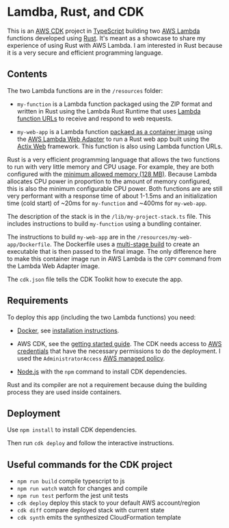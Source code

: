 # Lamdba, Rust, and CDK

This is an [AWS CDK](https://aws.amazon.com/cdk/) project in [TypeScript](https://www.typescriptlang.org) building two [AWS Lambda](https://aws.amazon.com/lambda/) functions developed using [Rust](https://www.rust-lang.org). It's meant as a showcase to share my experience of using Rust with AWS Lambda. I am interested in Rust because it is a very secure and efficient programming language.

## Contents

The two Lambda functions are in the `/resources` folder:

- `my-function` is a Lambda function packaged using the ZIP format and written in Rust using the Lambda Rust Runtime that uses [Lambda function URLs](https://docs.aws.amazon.com/lambda/latest/dg/lambda-urls.html) to receive and respond to web requests.

- `my-web-app`  is a Lambda function [packaed as a container image](https://docs.aws.amazon.com/lambda/latest/dg/gettingstarted-images.html) using the [AWS Lambda Web Adapter](https://github.com/awslabs/aws-lambda-web-adapter) to run a Rust web app built using the [Actix Web](https://actix.rs) framework. This function is also using Lambda function URLs.

Rust is a very efficient programming language that allows the two functions to run with very little memory and CPU usage. For example, they are both configured with the [minimum allowed memory (128 MB)](https://docs.aws.amazon.com/lambda/latest/dg/configuration-function-common.html#configuration-memory-console). Because Lambda allocates CPU power in proportion to the amount of memory configured, this is also the minimum configurable CPU power. Both functions are are still very performant with a response time of about 1-1.5ms and an initialization time (cold start) of ~20ms for `my-function` and ~400ms for `my-web-app`.

The description of the stack is in the `/lib/my-project-stack.ts` file. This includes instructions to build `my-function` using a bundling container.

The instructions to build `my-web-app` are in the `/resources/my-web-app/Dockerfile`. The Dockerfile uses a [multi-stage build](https://docs.docker.com/build/building/multi-stage/) to create an executable that is then passed to the final image. The only difference here to make this container image run in AWS Lambda is the `COPY` command from the Lambda Web Adapter image.

The `cdk.json` file tells the CDK Toolkit how to execute the app.

## Requirements

To deploy this app (including the two Lambda functions) you need:

- [Docker](https://www.docker.com), see [installation instructions](https://docs.docker.com/get-docker/).

- AWS CDK, see the [getting started guide](https://docs.aws.amazon.com/cdk/v2/guide/getting_started.html). The CDK needs access to [AWS credentials](https://docs.aws.amazon.com/cli/latest/userguide/cli-configure-files.html) that have the necessary permissions to do the deployment. I used the `AdministratorAccess` [AWS managed policy](https://docs.aws.amazon.com/IAM/latest/UserGuide/access_policies_job-functions.html).

- [Node.js](https://nodejs.org/) with the `npm` command to install CDK dependencies.

Rust and its compiler are not a requirement because duing the building process they are used inside containers.

## Deployment

Use `npm install` to install CDK dependencies.

Then run `cdk deploy` and follow the interactive instructions.

## Useful commands for the CDK project

* `npm run build`   compile typescript to js
* `npm run watch`   watch for changes and compile
* `npm run test`    perform the jest unit tests
* `cdk deploy`      deploy this stack to your default AWS account/region
* `cdk diff`        compare deployed stack with current state
* `cdk synth`       emits the synthesized CloudFormation template
